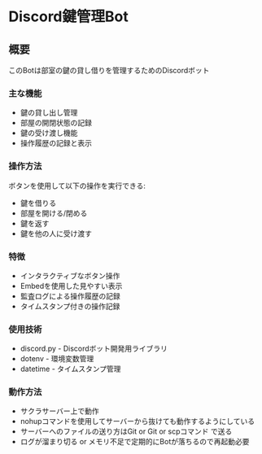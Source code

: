 #  Discord鍵管理Bot
## 概要

このBotは部室の鍵の貸し借りを管理するためのDiscordボット

### 主な機能

- 鍵の貸し出し管理
- 部屋の開閉状態の記録
- 鍵の受け渡し機能 
- 操作履歴の記録と表示

### 操作方法

ボタンを使用して以下の操作を実行できる:
- 鍵を借りる
- 部屋を開ける/閉める
- 鍵を返す
- 鍵を他の人に受け渡す

### 特徴

- インタラクティブなボタン操作
- Embedを使用した見やすい表示
- 監査ログによる操作履歴の記録
- タイムスタンプ付きの操作記録

### 使用技術

- discord.py - Discordボット開発用ライブラリ
- dotenv - 環境変数管理
- datetime - タイムスタンプ管理

### 動作方法
- サクラサーバー上で動作
- nohupコマンドを使用してサーバーから抜けても動作するようにしている
- サーバーへのファイルの送り方はGit or Git or scpコマンド で送る
- ログが溜まり切る or メモリ不足で定期的にBotが落ちるので再起動必要

